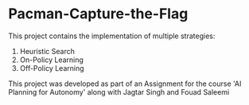# Pacman-Capture-the-Flag

This project contains the implementation of multiple strategies:
1. Heuristic Search
2. On-Policy Learning
3. Off-Policy Learning

This project was developed as part of an Assignment for the course 'AI Planning for Autonomy' along with Jagtar Singh and Fouad Saleemi
